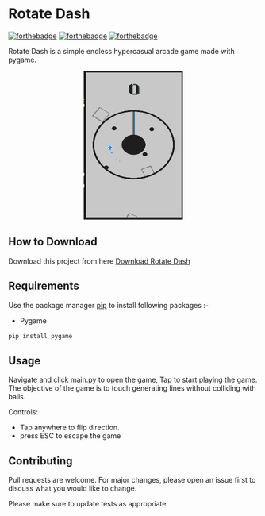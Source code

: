 # Rotate Dash

[![forthebadge](https://forthebadge.com/images/badges/built-with-love.svg)](https://forthebadge.com)
[![forthebadge](https://forthebadge.com/images/badges/built-with-swag.svg)](https://forthebadge.com)
[![forthebadge](https://forthebadge.com/images/badges/made-with-python.svg)](https://forthebadge.com)

Rotate Dash is a simple endless hypercasual arcade game made with pygame.

<p align='center'>
	<img src='app.png' width=200 height=300>
</p>

## How to Download

Download this project from here [Download Rotate Dash](https://downgit.github.io/#/home?url=https://github.com/pyGuru123/Python-Games/tree/master/Rotate%20Dash)

## Requirements

Use the package manager [pip](https://pip.pypa.io/en/stable/) to install following packages :-
* Pygame

```bash
pip install pygame
```

## Usage

Navigate and click main.py to open the game, Tap to start playing the game. The objective of the game is to touch generating lines without colliding with balls.

Controls:
* Tap anywhere to flip direction.
* press ESC to escape the game

## Contributing

Pull requests are welcome. For major changes, please open an issue first to discuss what you would like to change.

Please make sure to update tests as appropriate.